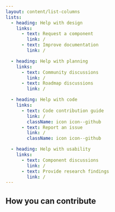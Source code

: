 ```yaml
---
layout: content/list-columns
lists:
  - heading: Help with design
    links:
      - text: Request a component
        link: /
      - text: Improve documentation
        link: /

  - heading: Help with planning
    links:
      - text: Community discussions
        link: /
      - text: Roadmap discussions
        link: /

  - heading: Help with code
    links:
      - text: Code contribution guide
        link: /
        className: icon icon--github
      - text: Report an issue
        link: /
        className: icon icon--github

  - heading: Help with usability
    links:
      - text: Component discussions
        link: /
      - text: Provide research findings
        link: /
---
```


## How you can contribute

